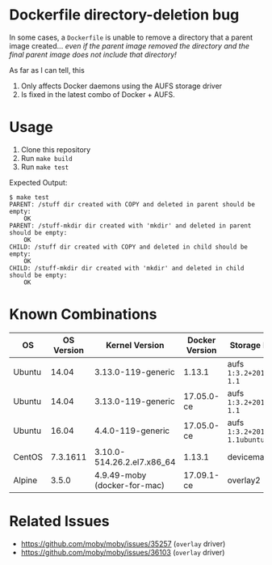 Dockerfile directory-deletion bug
==============================

In some cases, a `Dockerfile` is unable to remove a directory that a parent image created... _even if the parent image removed the directory and the final parent image does not include that directory!_

As far as I can tell, this

1. Only affects Docker daemons using the AUFS storage driver
2. Is fixed in the latest combo of Docker + AUFS.

Usage
==============================

1. Clone this repository
2. Run `make build`
3. Run `make test`

Expected Output:

	$ make test
	PARENT: /stuff dir created with COPY and deleted in parent should be empty:
	    OK
	PARENT: /stuff-mkdir dir created with 'mkdir' and deleted in parent should be empty:
	    OK
	CHILD: /stuff dir created with COPY and deleted in child should be empty:
	    OK
	CHILD: /stuff-mkdir dir created with 'mkdir' and deleted in child should be empty:
	    OK

Known Combinations
==============================

| OS     | OS Version | Kernel Version               | Docker Version | Storage Driver                   | Affected? |
| ------ | ---------- | ---------------------------- | -------------- | -------------------------------- | --------- |
| Ubuntu | 14.04      | 3.13.0-119-generic           | 1.13.1         | aufs `1:3.2+20130722-1.1`        | y         |
| Ubuntu | 14.04      | 3.13.0-119-generic           | 17.05.0-ce     | aufs `1:3.2+20130722-1.1`        | y         |
| Ubuntu | 16.04      | 4.4.0-119-generic            | 17.05.0-ce     | aufs `1:3.2+20130722-1.1ubuntu1` |           |
| CentOS | 7.3.1611   | 3.10.0-514.26.2.el7.x86_64   | 1.13.1         | devicemapper                     |           |
| Alpine | 3.5.0      | 4.9.49-moby (docker-for-mac) | 17.09.1-ce     | overlay2                         |           |

Related Issues
==============================

* https://github.com/moby/moby/issues/35257 (`overlay` driver)
* https://github.com/moby/moby/issues/36103 (`overlay` driver)
